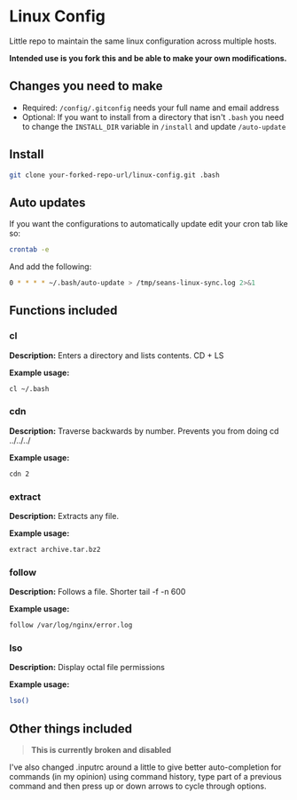 # Linux Config
Little repo to maintain the same linux configuration across multiple hosts. 

**Intended use is you fork this and be able to make your own modifications.**

## Changes you need to make

* Required: `/config/.gitconfig` needs your full name and email address
* Optional: If you want to install from a directory that isn't `.bash` you need to change the `INSTALL_DIR` variable in `/install` and update `/auto-update`

## Install
```sh
git clone your-forked-repo-url/linux-config.git .bash
```

## Auto updates

If you want the configurations to automatically update edit your cron tab like so:

```sh 
crontab -e 
```

And add the following: 

```sh
0 * * * * ~/.bash/auto-update > /tmp/seans-linux-sync.log 2>&1
```

## Functions included

### cl 
**Description:** Enters a directory and lists contents. CD + LS

**Example usage:** 
```sh
cl ~/.bash
```

### cdn
**Description:** Traverse backwards by number. Prevents you from doing cd ../../../

**Example usage:**
```sh
cdn 2
```

### extract
**Description:** Extracts any file.

**Example usage:**
```sh
extract archive.tar.bz2
```

### follow
**Description:** Follows a file. Shorter tail -f -n 600

**Example usage:**
```sh
follow /var/log/nginx/error.log
```

### lso
**Description:** Display octal file permissions

**Example usage:**
```sh
lso()
```

## Other things included

> **This is currently broken and disabled**

I've also changed .inputrc around a little to give better auto-completion for commands (in my opinion) using command history, type part of a previous command and then press up or down arrows to cycle through options.
